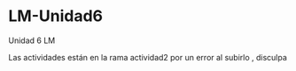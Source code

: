 # LM-Unidad6
Unidad 6 LM

Las actividades están en la rama actividad2 por un error al subirlo , disculpa
